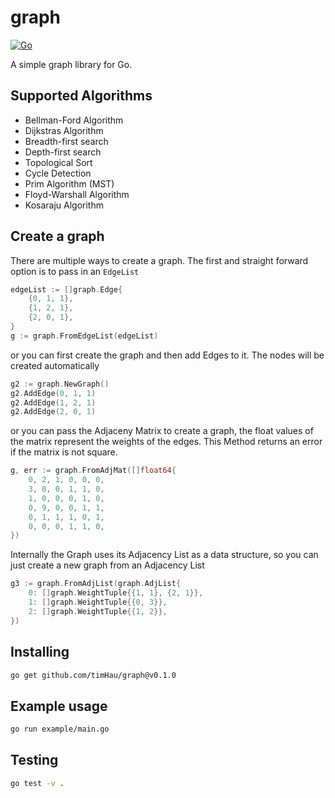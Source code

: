 # graph

[![Go](https://github.com/timHau/graph/actions/workflows/go.yml/badge.svg)](https://github.com/timHau/graph/actions/workflows/go.yml)

A simple graph library for Go.

## Supported Algorithms

- Bellman-Ford Algorithm
- Dijkstras Algorithm
- Breadth-first search
- Depth-first search
- Topological Sort
- Cycle Detection
- Prim Algorithm (MST)
- Floyd-Warshall Algorithm
- Kosaraju Algorithm

## Create a graph

There are multiple ways to create a graph. The first and straight forward option is to pass in an `EdgeList`

```go 
edgeList := []graph.Edge{
	{0, 1, 1},
	{1, 2, 1},
	{2, 0, 1},
}
g := graph.FromEdgeList(edgeList)
```

or you can first create the graph and then add Edges to it. The nodes will be created automatically

```go
g2 := graph.NewGraph()
g2.AddEdge(0, 1, 1)
g2.AddEdge(1, 2, 1)
g2.AddEdge(2, 0, 1)
```

or you can pass the Adjaceny Matrix to create a graph, the float values of the matrix represent the weights of the edges. This Method returns an error if the matrix is not square.

```go
g, err := graph.FromAdjMat([]float64{
    0, 2, 1, 0, 0, 0,
    3, 0, 0, 1, 1, 0,
    1, 0, 0, 0, 1, 0,
    0, 9, 0, 0, 1, 1,
    0, 1, 1, 1, 0, 1,
    0, 0, 0, 1, 1, 0,
})
```

Internally the Graph uses its Adjacency List as a data structure, so you can just create a new graph from an Adjacency List

```go
g3 := graph.FromAdjList(graph.AdjList{
    0: []graph.WeightTuple{{1, 1}, {2, 1}},
    1: []graph.WeightTuple{{0, 3}},
    2: []graph.WeightTuple{{1, 2}},
})
```

## Installing 
```sh
go get github.com/timHau/graph@v0.1.0
```

## Example usage
```sh
go run example/main.go
```

## Testing 
```sh
go test -v .
```
